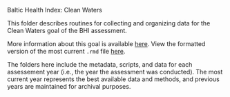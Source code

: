 Baltic Health Index: Clean Waters

This folder describes routines for collecting and organizing data for the Clean Waters goal of the BHI assessment.

More information about this goal is available [here](https://github.com/OHI-Science/bhi-prep/tree/master/ref/goal_summaries/CW.Rmd). 
View the formatted version of the most current `.rmd` file [here](https://github.com/OHI-Science/bhi-prep/tree/master/data/CW/eutrophication/v2019/eut_data.rmd).

The folders here include the metadata, scripts, and data for each assessement year (i.e., the year the assessment was conducted). The most current year represents the best available data and methods, and previous years are maintained for archival purposes.
